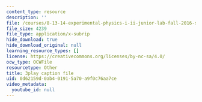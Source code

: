 ```yaml
---
content_type: resource
description: ''
file: /courses/8-13-14-experimental-physics-i-ii-junior-lab-fall-2016-spring-2017/0d62159d0ab401915a70a9f0c76aa7ce_xvv_edVc-ME.srt
file_size: 4239
file_type: application/x-subrip
hide_download: true
hide_download_original: null
learning_resource_types: []
license: https://creativecommons.org/licenses/by-nc-sa/4.0/
ocw_type: OCWFile
resourcetype: Other
title: 3play caption file
uid: 0d62159d-0ab4-0191-5a70-a9f0c76aa7ce
video_metadata:
  youtube_id: null
---
```

